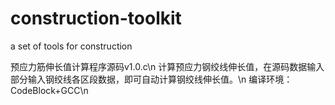 # construction-toolkit
a set of tools for construction

预应力筋伸长值计算程序源码v1.0.c\n
计算预应力钢绞线伸长值，在源码数据输入部分输入钢绞线各区段数据，即可自动计算钢绞线伸长值。\n
编译环境：CodeBlock+GCC\n



